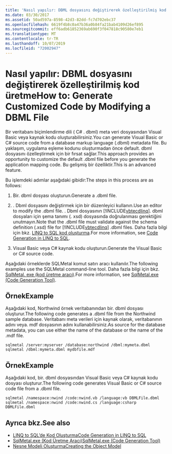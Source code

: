 ```yaml
---
title: 'Nasıl yapılır: DBML dosyasını değiştirerek özelleştirilmiş kod üretme'
ms.date: 03/30/2017
ms.assetid: 50ad597a-8598-42d3-82dd-fc7d702ebc37
ms.openlocfilehash: 6619f4b8c0a47b36a0b84fa21bab4109d26ef895
ms.sourcegitcommit: eff6adb61852369ab690f3f047818c90580e7eb1
ms.translationtype: MT
ms.contentlocale: tr-TR
ms.lasthandoff: 10/07/2019
ms.locfileid: "72002947"
---
```

# <a name="how-to-generate-customized-code-by-modifying-a-dbml-file"></a><span data-ttu-id="12bd1-102">Nasıl yapılır: DBML dosyasını değiştirerek özelleştirilmiş kod üretme</span><span class="sxs-lookup"><span data-stu-id="12bd1-102">How to: Generate Customized Code by Modifying a DBML File</span></span>
<span data-ttu-id="12bd1-103">Bir veritabanı biçimlendirme dili ( C# . dbml) meta veri dosyasından Visual Basic veya kaynak kodu oluşturabilirsiniz.</span><span class="sxs-lookup"><span data-stu-id="12bd1-103">You can generate Visual Basic or C# source code from a database markup language (.dbml) metadata file.</span></span> <span data-ttu-id="12bd1-104">Bu yaklaşım, uygulama eşleme kodunu oluşturmadan önce default. dbml dosyasını özelleştirmek için bir fırsat sağlar.</span><span class="sxs-lookup"><span data-stu-id="12bd1-104">This approach provides an opportunity to customize the default .dbml file before you generate the application mapping code.</span></span> <span data-ttu-id="12bd1-105">Bu gelişmiş bir özelliktir.</span><span class="sxs-lookup"><span data-stu-id="12bd1-105">This is an advanced feature.</span></span>  
  
 <span data-ttu-id="12bd1-106">Bu işlemdeki adımlar aşağıdaki gibidir:</span><span class="sxs-lookup"><span data-stu-id="12bd1-106">The steps in this process are as follows:</span></span>  
  
1. <span data-ttu-id="12bd1-107">Bir. dbml dosyası oluşturun.</span><span class="sxs-lookup"><span data-stu-id="12bd1-107">Generate a .dbml file.</span></span>  
  
2. <span data-ttu-id="12bd1-108">. Dbml dosyasını değiştirmek için bir düzenleyici kullanın.</span><span class="sxs-lookup"><span data-stu-id="12bd1-108">Use an editor to modify the .dbml file.</span></span> <span data-ttu-id="12bd1-109">. Dbml dosyasının [!INCLUDE[vbtecdlinq](../../../../../../includes/vbtecdlinq-md.md)]. dbml dosyaları için şema tanımı (. xsd) dosyasında doğrulanması gerektiğini unutmayın.</span><span class="sxs-lookup"><span data-stu-id="12bd1-109">Note that the .dbml file must validate against the schema definition (.xsd) file for [!INCLUDE[vbtecdlinq](../../../../../../includes/vbtecdlinq-md.md)] .dbml files.</span></span> <span data-ttu-id="12bd1-110">Daha fazla bilgi için bkz. [LINQ to SQL kod oluşturma](code-generation-in-linq-to-sql.md).</span><span class="sxs-lookup"><span data-stu-id="12bd1-110">For more information, see [Code Generation in LINQ to SQL](code-generation-in-linq-to-sql.md).</span></span>  
  
3. <span data-ttu-id="12bd1-111">Visual Basic veya C# kaynak kodu oluşturun.</span><span class="sxs-lookup"><span data-stu-id="12bd1-111">Generate the Visual Basic or C# source code.</span></span>  
  
 <span data-ttu-id="12bd1-112">Aşağıdaki örneklerde SQLMetal komut satırı aracı kullanılır.</span><span class="sxs-lookup"><span data-stu-id="12bd1-112">The following examples use the SQLMetal command-line tool.</span></span> <span data-ttu-id="12bd1-113">Daha fazla bilgi için bkz. [SqlMetal. exe (kod üretme aracı)](../../../../tools/sqlmetal-exe-code-generation-tool.md).</span><span class="sxs-lookup"><span data-stu-id="12bd1-113">For more information, see [SqlMetal.exe (Code Generation Tool)](../../../../tools/sqlmetal-exe-code-generation-tool.md).</span></span>  
  
## <a name="example"></a><span data-ttu-id="12bd1-114">Örnek</span><span class="sxs-lookup"><span data-stu-id="12bd1-114">Example</span></span>  
 <span data-ttu-id="12bd1-115">Aşağıdaki kod, Northwind örnek veritabanından bir. dbml dosyası oluşturur.</span><span class="sxs-lookup"><span data-stu-id="12bd1-115">The following code generates a .dbml file from the Northwind sample database.</span></span> <span data-ttu-id="12bd1-116">Veritabanı meta verileri için kaynak olarak, veritabanının adını veya. mdf dosyasının adını kullanabilirsiniz.</span><span class="sxs-lookup"><span data-stu-id="12bd1-116">As source for the database metadata, you can use either the name of the database or the name of the .mdf file.</span></span>  
  
```console  
sqlmetal /server:myserver /database:northwind /dbml:mymeta.dbml  
sqlmetal /dbml:mymeta.dbml mydbfile.mdf  
```  
  
## <a name="example"></a><span data-ttu-id="12bd1-117">Örnek</span><span class="sxs-lookup"><span data-stu-id="12bd1-117">Example</span></span>  
 <span data-ttu-id="12bd1-118">Aşağıdaki kod, bir. dbml dosyasından Visual Basic veya C# kaynak kodu dosyası oluşturur.</span><span class="sxs-lookup"><span data-stu-id="12bd1-118">The following code generates Visual Basic or C# source code file from a .dbml file.</span></span>  
  
```console
sqlmetal /namespace:nwind /code:nwind.vb /language:vb DBMLFile.dbml  
sqlmetal /namespace:nwind /code:nwind.cs /language:csharp DBMLFile.dbml  
```  
  
## <a name="see-also"></a><span data-ttu-id="12bd1-119">Ayrıca bkz.</span><span class="sxs-lookup"><span data-stu-id="12bd1-119">See also</span></span>

- [<span data-ttu-id="12bd1-120">LINQ to SQL’de Kod Oluşturma</span><span class="sxs-lookup"><span data-stu-id="12bd1-120">Code Generation in LINQ to SQL</span></span>](code-generation-in-linq-to-sql.md)
- [<span data-ttu-id="12bd1-121">SqlMetal.exe (Kod Üretme Aracı)</span><span class="sxs-lookup"><span data-stu-id="12bd1-121">SqlMetal.exe (Code Generation Tool)</span></span>](../../../../tools/sqlmetal-exe-code-generation-tool.md)
- [<span data-ttu-id="12bd1-122">Nesne Modeli Oluşturma</span><span class="sxs-lookup"><span data-stu-id="12bd1-122">Creating the Object Model</span></span>](creating-the-object-model.md)
